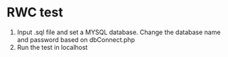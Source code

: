 # RWC test

1. Input .sql file and set a MYSQL database. Change the database name and password based on dbConnect.php
2. Run the test in localhost
